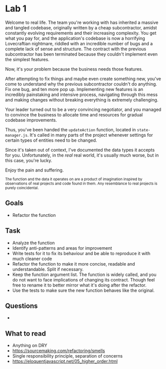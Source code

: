 # Lab 1
Welcome to real life. The team you're working with has inherited a massive and tangled codebase, originally written by a cheap subcontractor, amidst constantly evolving requirements and their increasing complexity. You get what you pay for, and the application's codebase is now a horrifying Lovecraftian nightmare, riddled with an incredible number of bugs and a complete lack of sense and structure. The contract with the previous subcontractor has been terminated because they couldn't implement even the simplest features.

Now, it's your problem because the business needs those features.

After attempting to fix things and maybe even create something new, you've come to understand why the previous subcontractor couldn't do anything. Fix one bug, and ten more pop up. Implementing new features is an incredibly painstaking and intensive process, navigating through this mess and making changes without breaking everything is extremely challenging.

Your leader turned out to be a very convincing negotiator, and you managed to convince the business to allocate time and resources for gradual codebase improvements.

Thus, you've been handed the `updateAction` function, located in `state-manager.js`. It's called in many parts of the project whenever settings for certain types of entities need to be changed.

Since it's taken out of context, I've documented the data types it accepts for you. Unfortunately, in the _real_ real world, it's usually much worse, but in this case, you're lucky.

Enjoy the pain and suffering.

<sub>The function and the data it operates on are a product of imagination inspired by observations of real projects and code found in them. Any resemblance to real projects is purely coincidental.</sub>
## Goals
- Refactor the function

## Task
- Analyze the function
- Identify anti-patterns and areas for improvement
- Write tests for it to fix its behaviour and be able to reproduce it with much cleaner code
- Refactor the function to make it more concise, readable and understandable. Split if necessary.
- Keep the function argument list. The function is widely called, and you do not want to face implications of changing its contract. Though feel free to rename it to better mirror what it's doing after the refactor.
- Use the tests to make sure the new function behaves like the original.
## Questions
- 
## What to read
- Anything on DRY
- https://sourcemaking.com/refactoring/smells
- Single responsibility principle, separation of concerns
- https://eloquentjavascript.net/05_higher_order.html
